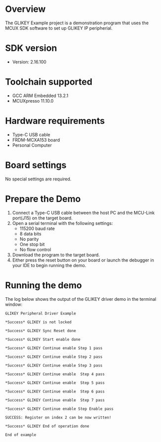 Overview
========
The GLIKEY Example project is a demonstration program that uses the MCUX SDK software to set up GLIKEY IP peripherial.


SDK version
===========
- Version: 2.16.100

Toolchain supported
===================
- GCC ARM Embedded  13.2.1
- MCUXpresso  11.10.0

Hardware requirements
=====================
- Type-C USB cable
- FRDM-MCXA153 board
- Personal Computer

Board settings
==============
No special settings are required.

Prepare the Demo
================
1.  Connect a Type-C USB cable between the host PC and the MCU-Link port(J15) on the target board.
2.  Open a serial terminal with the following settings:
    - 115200 baud rate
    - 8 data bits
    - No parity
    - One stop bit
    - No flow control
3.  Download the program to the target board.
4.  Either press the reset button on your board or launch the debugger in your IDE to begin running the demo.

Running the demo
================
The log below shows the output of the GLIKEY driver demo in the terminal window:
~~~~~~~~~~~~~~~~~~~~~~~~~~~~~~~~~~~
GLIKEY Peripheral Driver Example

*Success* GLIKEY is not locked

*Success* GLIKEY Sync Reset done

*Success* GLIKEY Start enable done

*Success* GLIKEY Continue enable Step 1 pass

*Success* GLIKEY Continue enable Step 2 pass

*Success* GLIKEY Continue enable Step 3 pass

*Success* GLIKEY Continue enable  Step 4 pass

*Success* GLIKEY Continue enable  Step 5 pass

*Success* GLIKEY Continue enable  Step 6 pass

*Success* GLIKEY Continue enable  Step 7 pass

*Success* GLIKEY Continue enable Step Enable pass

SUCCESS: Register on index 2 can be now written!

*Success* GLIKEY End of operation done

End of example
~~~~~~~~~~~~~~~~~~~~~~~~~~~~~~~~~~~
